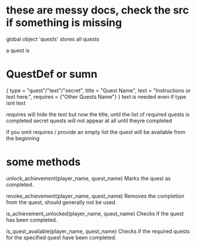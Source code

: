 # these are messy docs, check the src if something is missing

global object 'quests' stores all quests

a quest is
# QuestDef or sumn
{
    type = "quest"/"text"/"secret",
    title = "Quest Name",
    text = "Instructions or text here.",
    requires = {"Other Quests Name"}
}
text is needed even if type isnt text

requires will hide the text but now the title, until the list of required quests is completed
secret quests will not appear at all until theyre completed

if you omit requires / provide an empty list the quest will be available from the beginning

# some methods

unlock_achievement(player_name, quest_name)
Marks the quest as completed.

revoke_achievement(player_name, quest_name)
Removes the completion from the quest, should generally not be used.

is_achievement_unlocked(player_name, quest_name)
Checks if the quest has been completed.

is_quest_available(player_name, quest_name)
Checks if the required quests for the specified quest have been completed.

